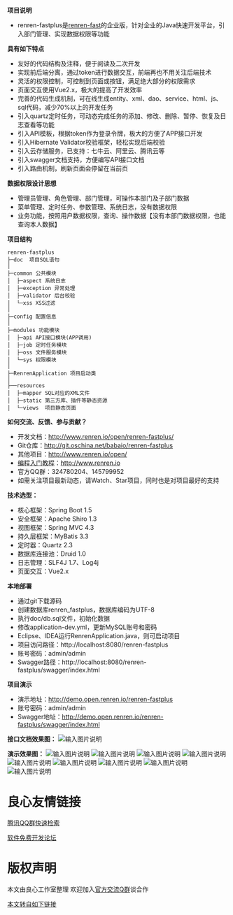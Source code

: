 **项目说明** 
- renren-fastplus是[renren-fast](http://u.720life.cn/g/5c954f4cd4204fb6c09a7e58aa70844d5bb7880b87b56d83b506446aa0aa8f998784eeb7f3c341a164b5444cbe5f1b7d)的企业版，针对企业的Java快速开发平台，引入部门管理、实现数据权限等功能
  
 


**具有如下特点** 
- 友好的代码结构及注释，便于阅读及二次开发
- 实现前后端分离，通过token进行数据交互，前端再也不用关注后端技术
- 灵活的权限控制，可控制到页面或按钮，满足绝大部分的权限需求
- 页面交互使用Vue2.x，极大的提高了开发效率
- 完善的代码生成机制，可在线生成entity、xml、dao、service、html、js、sql代码，减少70%以上的开发任务
- 引入quartz定时任务，可动态完成任务的添加、修改、删除、暂停、恢复及日志查看等功能
- 引入API模板，根据token作为登录令牌，极大的方便了APP接口开发
- 引入Hibernate Validator校验框架，轻松实现后端校验
- 引入云存储服务，已支持：七牛云、阿里云、腾讯云等
- 引入swagger文档支持，方便编写API接口文档
- 引入路由机制，刷新页面会停留在当前页
  

**数据权限设计思想** 
- 管理员管理、角色管理、部门管理，可操作本部门及子部门数据
- 菜单管理、定时任务、参数管理、系统日志，没有数据权限
- 业务功能，按照用户数据权限，查询、操作数据【没有本部门数据权限，也能查询本人数据】
  

**项目结构** 
```
renren-fastplus
├─doc  项目SQL语句
│
├─common 公共模块
│  ├─aspect 系统日志
│  ├─exception 异常处理
│  ├─validator 后台校验
│  └─xss XSS过滤
│ 
├─config 配置信息
│ 
├─modules 功能模块
│  ├─api API接口模块(APP调用)
│  ├─job 定时任务模块
│  ├─oss 文件服务模块
│  └─sys 权限模块
│ 
├─RenrenApplication 项目启动类
│  
├──resources 
│  ├─mapper SQL对应的XML文件
│  ├─static 第三方库、插件等静态资源
│  └─views  项目静态页面

```
  

**如何交流、反馈、参与贡献？** 
- 开发文档：http://www.renren.io/open/renren-fastplus/
- Git仓库：http://git.oschina.net/babaio/renren-fastplus
- 其他项目：http://www.renren.io/open/
- [编程入门教程](http://u.720life.cn/g/017d4380682a2e11a0f3ce7dde9fec33990e8bfec7c25c749b702a120d71fb76)：http://www.renren.io   
- 官方QQ群：324780204、145799952
- 如需关注项目最新动态，请Watch、Star项目，同时也是对项目最好的支持
  


**技术选型：** 
- 核心框架：Spring Boot 1.5
- 安全框架：Apache Shiro 1.3
- 视图框架：Spring MVC 4.3
- 持久层框架：MyBatis 3.3
- 定时器：Quartz 2.3
- 数据库连接池：Druid 1.0
- 日志管理：SLF4J 1.7、Log4j
- 页面交互：Vue2.x 
  


 **本地部署**
- 通过git下载源码
- 创建数据库renren_fastplus，数据库编码为UTF-8
- 执行doc/db.sql文件，初始化数据
- 修改application-dev.yml，更新MySQL账号和密码
- Eclipse、IDEA运行RenrenApplication.java，则可启动项目
- 项目访问路径：http://localhost:8080/renren-fastplus
- 账号密码：admin/admin
- Swagger路径：http://localhost:8080/renren-fastplus/swagger/index.html

 **项目演示**
- 演示地址：http://demo.open.renren.io/renren-fastplus
- 账号密码：admin/admin
- Swagger地址：http://demo.open.renren.io/renren-fastplus/swagger/index.html
      

**接口文档效果图：**
![输入图片说明](http://cdn.renren.io/img/72ef13cda8c64bf88b9c6e93f08cc065 "在这里输入图片标题")
      

**演示效果图：**
![输入图片说明](http://cdn.renren.io/img/2b460788c4c54f4fbd1ea7404202ad6b "在这里输入图片标题")
![输入图片说明](http://cdn.renren.io/img/250c0cb74d7e491787fc0898e9eafd69 "在这里输入图片标题")
![输入图片说明](http://cdn.renren.io/img/98f37ff9234942a28eaa868e167154c5 "在这里输入图片标题")
![输入图片说明](http://cdn.renren.io/img/9b0c60dfe7ee48fb87bb933e31ebf36f "在这里输入图片标题")
![输入图片说明](http://cdn.renren.io/img/f59b6f61c36f49e1851a5bf3e91a1e5b "在这里输入图片标题")
![输入图片说明](http://cdn.renren.io/img/c3fe6c2146dc450f95b5b85d0ad0325f "在这里输入图片标题")
![输入图片说明](http://cdn.renren.io/img/069045e6c6d24d88b6c2827a1b625da4 "在这里输入图片标题")
![输入图片说明](http://cdn.renren.io/img/5d4d6c1acd5c4455930dc5dc7d88ad82 "在这里输入图片标题")
![输入图片说明](http://cdn.renren.io/img/35dfe497ea7642028c7d6115a5a1c5e8 "在这里输入图片标题")



 # 良心友情链接

[腾讯QQ群快速检索](http://u.720life.cn/s/8cf73f7c)

[软件免费开发论坛](http://u.720life.cn/s/bbb01dc0)

# 版权声明 

本文由良心工作室整理 欢迎加入[官方交流Q群](https://u.720life.cn/s/f2316816)谈合作

[本文转自如下链接](http://u.720life.cn/g/2e71d0f0a5c601172267ba20d3a43c6eb3736d14bfcfc02107a01cf86fcf8946547c1fd2c9de006c20aafe6386ccc7db25f651cbeb1e429f44d2e440e6ca4423)